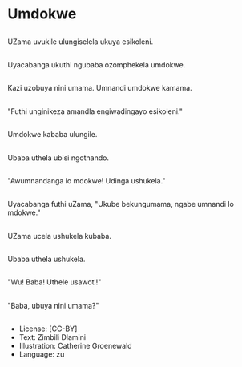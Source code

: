 # Umdokwe

##
UZama uvukile ulungiselela ukuya esikoleni.

##
Uyacabanga ukuthi ngubaba ozomphekela umdokwe.

##
Kazi uzobuya nini umama. Umnandi umdokwe kamama.

##
"Futhi unginikeza amandla engiwadingayo esikoleni."

##
Umdokwe kababa ulungile.

##
Ubaba uthela ubisi ngothando.

##
"Awumnandanga lo mdokwe! Udinga ushukela."

##
Uyacabanga futhi uZama, "Ukube bekungumama, ngabe umnandi lo mdokwe."

##
UZama ucela ushukela kubaba.

##
Ubaba uthela ushukela.

##
"Wu! Baba! Uthele usawoti!"

##
"Baba, ubuya nini umama?"

##
* License: [CC-BY]
* Text: Zimbili Dlamini
* Illustration: Catherine Groenewald
* Language: zu
